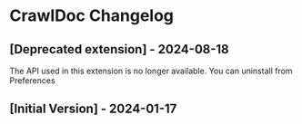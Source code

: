 # CrawlDoc Changelog

## [Deprecated extension] - 2024-08-18

The API used in this extension is no longer available. You can uninstall from Preferences 

## [Initial Version] - 2024-01-17